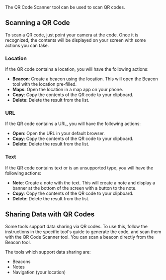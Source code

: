 The QR Code Scanner tool can be used to scan QR codes.

## Scanning a QR Code
To scan a QR code, just point your camera at the code. Once it is recognized, the contents will be displayed on your screen with some actions you can take.

### Location
If the QR code contains a location, you will have the following actions:
- **Beacon**: Create a beacon using the location. This will open the Beacon tool with the location pre-filled.
- **Maps**: Open the location in a map app on your phone.
- **Copy**: Copy the contents of the QR code to your clipboard.
- **Delete**: Delete the result from the list.

### URL
If the QR code contains a URL, you will have the following actions:
- **Open**: Open the URL in your default browser.
- **Copy**: Copy the contents of the QR code to your clipboard.
- **Delete**: Delete the result from the list.

### Text
If the QR code contains text or is an unsupported type, you will have the following actions:
- **Note**: Create a note with the text. This will create a note and display a banner at the bottom of the screen with a button to the note.
- **Copy**: Copy the contents of the QR code to your clipboard.
- **Delete**: Delete the result from the list.

## Sharing Data with QR Codes
Some tools support data sharing via QR codes. To use this, follow the instructions in the specific tool's guide to generate the code, and scan them with the QR Code Scanner tool. You can scan a beacon directly from the Beacon tool.

The tools which support data sharing are:
- Beacons
- Notes
- Navigation (your location)
